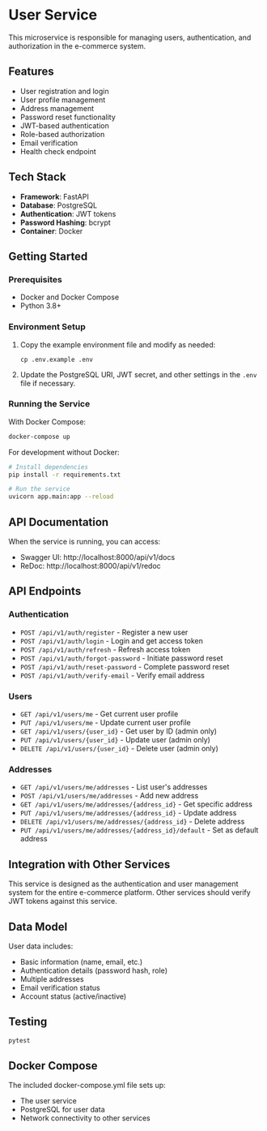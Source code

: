 # User Service

This microservice is responsible for managing users, authentication, and authorization in the e-commerce system.

## Features

- User registration and login
- User profile management
- Address management
- Password reset functionality
- JWT-based authentication
- Role-based authorization
- Email verification
- Health check endpoint

## Tech Stack

- **Framework**: FastAPI
- **Database**: PostgreSQL
- **Authentication**: JWT tokens
- **Password Hashing**: bcrypt
- **Container**: Docker

## Getting Started

### Prerequisites

- Docker and Docker Compose
- Python 3.8+

### Environment Setup

1. Copy the example environment file and modify as needed:
   ```
   cp .env.example .env
   ```

2. Update the PostgreSQL URI, JWT secret, and other settings in the `.env` file if necessary.

### Running the Service

With Docker Compose:

```bash
docker-compose up
```

For development without Docker:

```bash
# Install dependencies
pip install -r requirements.txt

# Run the service
uvicorn app.main:app --reload
```

## API Documentation

When the service is running, you can access:

- Swagger UI: http://localhost:8000/api/v1/docs
- ReDoc: http://localhost:8000/api/v1/redoc

## API Endpoints

### Authentication

- `POST /api/v1/auth/register` - Register a new user
- `POST /api/v1/auth/login` - Login and get access token
- `POST /api/v1/auth/refresh` - Refresh access token
- `POST /api/v1/auth/forgot-password` - Initiate password reset
- `POST /api/v1/auth/reset-password` - Complete password reset
- `POST /api/v1/auth/verify-email` - Verify email address

### Users

- `GET /api/v1/users/me` - Get current user profile
- `PUT /api/v1/users/me` - Update current user profile
- `GET /api/v1/users/{user_id}` - Get user by ID (admin only)
- `PUT /api/v1/users/{user_id}` - Update user (admin only)
- `DELETE /api/v1/users/{user_id}` - Delete user (admin only)

### Addresses

- `GET /api/v1/users/me/addresses` - List user's addresses
- `POST /api/v1/users/me/addresses` - Add new address
- `GET /api/v1/users/me/addresses/{address_id}` - Get specific address
- `PUT /api/v1/users/me/addresses/{address_id}` - Update address
- `DELETE /api/v1/users/me/addresses/{address_id}` - Delete address
- `PUT /api/v1/users/me/addresses/{address_id}/default` - Set as default address

## Integration with Other Services

This service is designed as the authentication and user management system for the entire e-commerce platform. Other services should verify JWT tokens against this service.

## Data Model

User data includes:
- Basic information (name, email, etc.)
- Authentication details (password hash, role)
- Multiple addresses
- Email verification status
- Account status (active/inactive)

## Testing

```bash
pytest
```

## Docker Compose

The included docker-compose.yml file sets up:
- The user service
- PostgreSQL for user data
- Network connectivity to other services